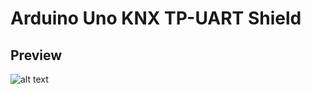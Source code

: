 # Arduino Uno KNX TP-UART Shield

## Preview

![alt text](https://github.com/ArduinoSmarthomeDe/arduino-knx-shield/Arduino_KNX_Shield.png "Arduino Uno KNX Shield")

